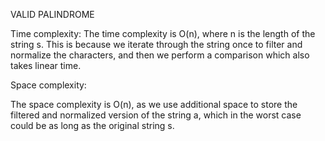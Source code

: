 VALID PALINDROME


Time complexity:
The time complexity is O(n), where n is the length of the string s. This is because we iterate through the string once to filter and normalize the characters, and then we perform a comparison which also takes linear time.

Space complexity:

The space complexity is O(n), as we use additional space to store the filtered and normalized version of the string a, which in the worst case could be as long as the original string s.
